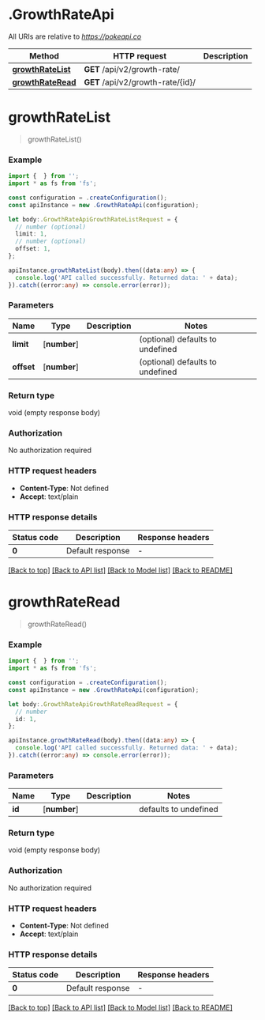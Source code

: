# .GrowthRateApi

All URIs are relative to *https://pokeapi.co*

Method | HTTP request | Description
------------- | ------------- | -------------
[**growthRateList**](GrowthRateApi.md#growthRateList) | **GET** /api/v2/growth-rate/ | 
[**growthRateRead**](GrowthRateApi.md#growthRateRead) | **GET** /api/v2/growth-rate/{id}/ | 


# **growthRateList**
> growthRateList()


### Example


```typescript
import {  } from '';
import * as fs from 'fs';

const configuration = .createConfiguration();
const apiInstance = new .GrowthRateApi(configuration);

let body:.GrowthRateApiGrowthRateListRequest = {
  // number (optional)
  limit: 1,
  // number (optional)
  offset: 1,
};

apiInstance.growthRateList(body).then((data:any) => {
  console.log('API called successfully. Returned data: ' + data);
}).catch((error:any) => console.error(error));
```


### Parameters

Name | Type | Description  | Notes
------------- | ------------- | ------------- | -------------
 **limit** | [**number**] |  | (optional) defaults to undefined
 **offset** | [**number**] |  | (optional) defaults to undefined


### Return type

void (empty response body)

### Authorization

No authorization required

### HTTP request headers

 - **Content-Type**: Not defined
 - **Accept**: text/plain


### HTTP response details
| Status code | Description | Response headers |
|-------------|-------------|------------------|
**0** | Default response |  -  |

[[Back to top]](#) [[Back to API list]](README.md#documentation-for-api-endpoints) [[Back to Model list]](README.md#documentation-for-models) [[Back to README]](README.md)

# **growthRateRead**
> growthRateRead()


### Example


```typescript
import {  } from '';
import * as fs from 'fs';

const configuration = .createConfiguration();
const apiInstance = new .GrowthRateApi(configuration);

let body:.GrowthRateApiGrowthRateReadRequest = {
  // number
  id: 1,
};

apiInstance.growthRateRead(body).then((data:any) => {
  console.log('API called successfully. Returned data: ' + data);
}).catch((error:any) => console.error(error));
```


### Parameters

Name | Type | Description  | Notes
------------- | ------------- | ------------- | -------------
 **id** | [**number**] |  | defaults to undefined


### Return type

void (empty response body)

### Authorization

No authorization required

### HTTP request headers

 - **Content-Type**: Not defined
 - **Accept**: text/plain


### HTTP response details
| Status code | Description | Response headers |
|-------------|-------------|------------------|
**0** | Default response |  -  |

[[Back to top]](#) [[Back to API list]](README.md#documentation-for-api-endpoints) [[Back to Model list]](README.md#documentation-for-models) [[Back to README]](README.md)


